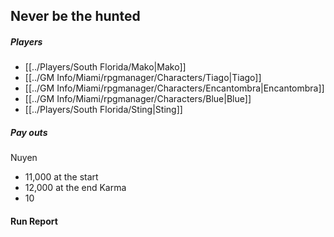 ## Never be the hunted

##### Players
- [[../Players/South Florida/Mako|Mako]]
- [[../GM Info/Miami/rpgmanager/Characters/Tiago|Tiago]]
- [[../GM Info/Miami/rpgmanager/Characters/Encantombra|Encantombra]]
- [[../GM Info/Miami/rpgmanager/Characters/Blue|Blue]]
- [[../Players/South Florida/Sting|Sting]]

##### Pay outs
Nuyen
- 11,000 at the start
- 12,000 at the end
Karma
- 10

#### Run Report
